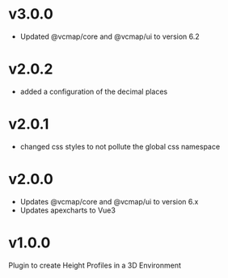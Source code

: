 # v3.0.0

- Updated @vcmap/core and @vcmap/ui to version 6.2

# v2.0.2

- added a configuration of the decimal places

# v2.0.1

- changed css styles to not pollute the global css namespace

# v2.0.0

- Updates @vcmap/core and @vcmap/ui to version 6.x
- Updates apexcharts to Vue3

# v1.0.0

Plugin to create Height Profiles in a 3D Environment

